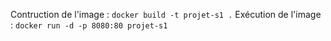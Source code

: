 Contruction de l'image : `docker build -t projet-s1 .`
Exécution de l'image : `docker run -d -p 8080:80 projet-s1` 